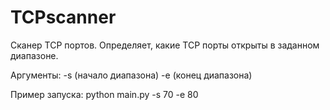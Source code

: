 # TCPscanner
Сканер TCP портов. Определяет, какие TCP порты открыты в заданном диапазоне.

Аргументы: -s (начало диапазона) -e (конец диапазона)

Пример запуска: python main.py -s 70 -e 80
